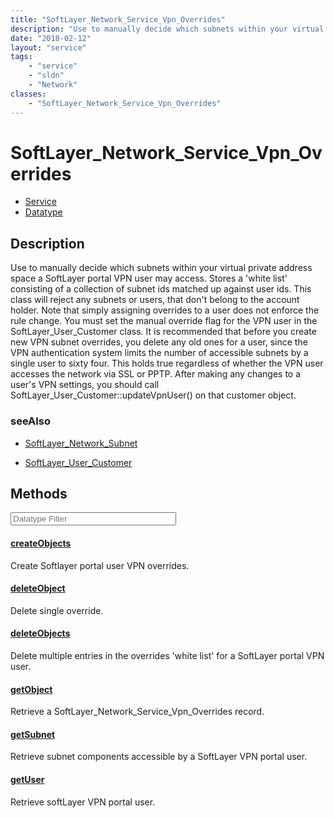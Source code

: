 ```yaml
---
title: "SoftLayer_Network_Service_Vpn_Overrides"
description: "Use to manually decide which subnets within your virtual private address space a SoftLayer portal VPN user may access.... "
date: "2018-02-12"
layout: "service"
tags:
    - "service"
    - "sldn"
    - "Network"
classes:
    - "SoftLayer_Network_Service_Vpn_Overrides"
---
```

# SoftLayer_Network_Service_Vpn_Overrides
<div id='service-datatype'>
    <ul id='sldn-reference-tabs'>
    <li id='service'> <a href='/reference/services/SoftLayer_Network_Service_Vpn_Overrides' >Service</a></li>    <li id='datatype'> <a href='/reference/datatypes/SoftLayer_Network_Service_Vpn_Overrides' >Datatype</a></li>
    </ul>
</div>

## Description
Use to manually decide which subnets within your virtual private address space a SoftLayer portal VPN user may access.  Stores a 'white list' consisting of a collection of subnet ids matched up against user ids. This class will reject any subnets or users, that don't belong to the account holder.  Note that simply assigning overrides to a user does not enforce the rule change.  You must set the manual override flag for the VPN user in the SoftLayer_User_Customer class.  It is recommended that before you create new VPN subnet overrides, you delete any old ones for a user, since the VPN authentication system limits the number of accessible subnets by a single user to sixty four.  This holds true regardless of whether the VPN user accesses the network via SSL or PPTP.  After making any changes to a user's VPN settings, you should call SoftLayer_User_Customer::updateVpnUser() on that customer object. 





### seeAlso

* [SoftLayer_Network_Subnet](/reference/datatypes/SoftLayer_Network_Subnet )


* [SoftLayer_User_Customer](/reference/datatypes/SoftLayer_User_Customer )


        
<div id="properties" class="content service-content">

## Methods

<div class="view-filters">
    <div class="clearfix">
        <div class="search-input-box">
            <input placeholder="Datatype Filter" onkeyup="titleSearch(inputId='edit-combine', divId='method-div', elementClass='method-row')" 
                type="text" id="edit-combine" value="" size="30" maxlength="128" class="form-text">
        </div>
    </div>
</div>

#### [createObjects](/reference/services/SoftLayer_Network_Service_Vpn_Overrides/createObjects)
Create Softlayer portal user VPN overrides.

#### [deleteObject](/reference/services/SoftLayer_Network_Service_Vpn_Overrides/deleteObject)
Delete single override.

#### [deleteObjects](/reference/services/SoftLayer_Network_Service_Vpn_Overrides/deleteObjects)
Delete multiple entries in the overrides 'white list' for a SoftLayer portal VPN user.

#### [getObject](/reference/services/SoftLayer_Network_Service_Vpn_Overrides/getObject)
Retrieve a SoftLayer_Network_Service_Vpn_Overrides record.

#### [getSubnet](/reference/services/SoftLayer_Network_Service_Vpn_Overrides/getSubnet)
Retrieve subnet components accessible by a SoftLayer VPN portal user.

#### [getUser](/reference/services/SoftLayer_Network_Service_Vpn_Overrides/getUser)
Retrieve softLayer VPN portal user.

</div>

